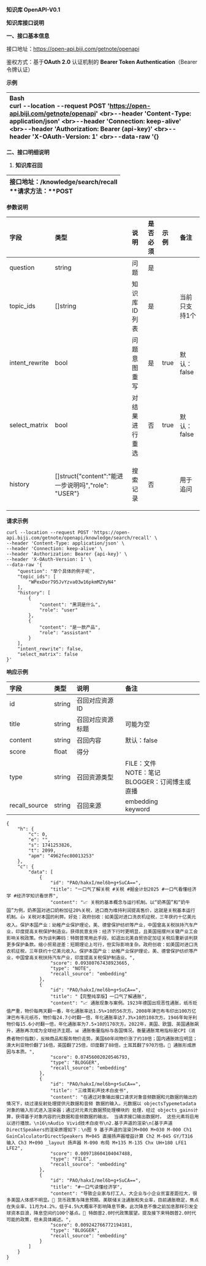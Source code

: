 ﻿**知识库 OpenAPI-V0.1**

**知识库接口说明**

**一、接口基本信息**

接口地址：https://open-api.biji.com/getnote/openapi

鉴权方式：基于**OAuth 2.0** 认证机制的 **Bearer Token Authentication**（Bearer 令牌认证）

**示例**

|Bash<br>curl --location --request POST 'https://open-api.biji.com/getnote/openapi' \<br>--header 'Content-Type: application/json' \<br>--header 'Connection: keep-alive' \<br>--header 'Authorization: Bearer {api-key}' \<br>--header 'X-OAuth-Version: 1' \<br>--data-raw '{}|
| :- |

**二、接口明细说明**

1. **知识库召回**


| **接口地址：**/knowledge/search/recall<br />**请求方法：**POST |
| :----------------------------------------------------------- |

**参数说明**

|字段|类型|说明|是否必须|示例|备注|
| :- | :- | :- | :- | :- | :- |
|question|string|问题|是|||
|topic\_ids|[]string|知识库ID列表|是||当前只支持1个|
|intent\_rewrite|bool|问题意图重写|是|true|默认：false|
|select\_matrix|bool|对结果进行重选|否|true|默认：false|
|<p>history</p><p></p>|[]struct{"content":"能进一步说明吗","role": "USER"}|<p>搜索记录</p><p></p>|否||用于追问|

**请求示例**

```curl
curl --location --request POST 'https://open-api.biji.com/getnote/openapi/knowledge/search/recall' \
--header 'Content-Type: application/json' \
--header 'Connection: keep-alive' \
--header 'Authorization: Bearer {api-key}' \
--header 'X-OAuth-Version: 1' \
--data-raw '{
    "question": "举个具体的例子呢",
    "topic_ids": [
        "WPexDor795JvYzva03w16pkmMZVyN4"
    ],
    "history": [
        {
            "content": "黑洞是什么",
            "role": "user"
        },
        {
            "content": "是一款产品",
            "role": "assistant"
        }
    ],
    "intent_rewrite": false,
    "select_matrix": false
}'
```

**响应示例**

|字段|类型|说明|备注|
| :- | :- | :- | :- |
|id|string|召回对应资源ID||
|title|string|召回对应资源标题|可能为空|
|content|string|召回内容|默认：false|
|score|float|得分||
|type|string|召回资源类型|FILE：文件<br />NOTE：笔记<br />BLOGGER：订阅博主或直播|
|recall\_source|string|召回来源|embedding<br />keyword|

```
{
    "h": {
        "c": 0,
        "e": "",
        "s": 1741253826,
        "t": 2099,
        "apm": "4962fec80013253"
    },
    "c": {
        "data": [
            {
                "id": "PAO/hakxI/mel6b+g+SuCA==",
                "title": "一口气了解关税 #关税 #掘金计划2025 #一口气看懂经济学 #经济学知识看世界",
                "content": "📈 关税的基本概念与运行机制。以“奶茶国”和“奶牛国”为例，奶茶国对进口奶粉加征20%关税，进口商为维持利润提高售价，这就是关税基本运行机制。👍 关税对本国的利弊。好处：政府创收：如美国对进口洗衣机征税，三年获约十亿美元收入。保护本国产业：幼稚产业保护理论，美、德曾保护纺织等产业，中国曾高关税扶持汽车产业，印度提高关税保护制造业。获得民意支持：经济下行时更明显，且美国摇摆州关键产业工会影响关税政策。作为谈判筹码：特朗普常用此手段，如退出北美自贸协定加征关税后重新谈判获更多保护条款。缩小贸易逆差：短期理论上可行，但实际影响复杂。政府创收：如美国对进口洗衣机征税，三年获约十亿美元收入。保护本国产业：幼稚产业保护理论，美、德曾保护纺织等产业，中国曾高关税扶持汽车产业，印度提高关税保护制造业。",
                "score": 0.09380767438923665,
                "type": "NOTE",
                "recall_source": "embedding"
            },
            {
                "id": "PAO/hakxI/mel6b+g+SuCA==",
                "title": "【完整纯享版】一口气了解通胀",
                "content": "📈 通胀现象与案例。1923年德国出现恶性通胀，纸币贬值严重，物价每两天翻一番，年化通胀率达1.5%×10的56次方。2008年津巴布韦印出100万亿津巴布韦元纸币，物价每24.7小时翻一倍，年化通胀率达7.3%×10的108次方。1946年匈牙利物价每15.6小时翻一倍，年化通胀率为7.5×10的170次方。2022年，美国、欧盟、英国通胀飙升，通胀再次成为全球经济主题。📊 通胀衡量指标与各国情况。衡量通胀常用指标是CPI（消费者物价指数），反映商品和服务物价走势。美国60年间物价涨了约10倍；国内通胀效应明显；澳大利亚物价翻了16倍，英国翻了25倍，印度翻了88倍，土耳其翻了970万倍。🧐 通胀形成原因与本质。",
                "score": 0.07456002020546793,
                "type": "BLOGGER",
                "recall_source": "embedding"
            },
            {
                "id": "PAO/hakxI/mel6b+g+SuCA==",
                "title": "三维菁彩声技术白皮书",
                "content": "在通过对象输出接口请求对象音频数据和元数据的输出的情况下，绕过漫反射处理提供元数据和音频 数据的输入。元数据以 objectsTypemetadata对象的输入形式进入渲染器；通过对元素元数据预处理模块的 处理，经过 objects_gains计算，获得基于对象内容的元数据和音频数据的输出， 当请求接口输出数据时， 这些元素将启用以进行播放。\n16\nAudio Vivid技术白皮书\n2.基于声道的渲染\n[基于声道 DirectSpeakers的渲染原理如下：\n图 9 基于声道的渲染]M+000 M+030 M-000 Ch1 GainCalculatorDirectSpeakers M+045 直接扬声器增益计算 Ch2 M-045 GY/T316 输入 Ch3 M+090 _layout 扬声器 M-090 布局 M+135 M-135 Chx UH+180 LFE1 LFE2",
                "score": 0.009718604104047488,
                "type": "FILE",
                "recall_source": "embedding"
            },
            {
                "id": "PAO/hakxI/mel6b+g+SuCA==",
                "title": "#一口气读懂经济学",
                "content": "导致企业家与打工人、大企业与小企业贫富差距拉大，很多美国人体感不明显。💱 货币政策与降息预期。美联储关注通胀和失业率，目前通胀稳定，焦点在失业率，11月为4.2%，低于4.5%大概率不影响降息节奏。此次降息不像之前加息那样引发全球资本巨浪，降息空间约100个基点。👑 特朗普2.0时代政策展望。提及接下来特朗普2.0时代可能的政策，但未具体阐述。",
                "score": 0.009242766772194181,
                "type": "BLOGGER",
                "recall_source": "embedding"
            }
        ]
    }
}
```



